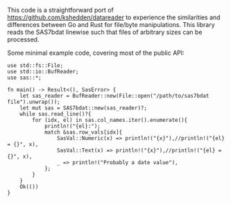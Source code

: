 This code is a straightforward port of 
https://github.com/kshedden/datareader
to experience the similarities and 
differences between Go and Rust for
file/byte manipulations. This library
reads the SAS7bdat linewise such that
files of arbitrary sizes can be processed.

Some minimal example code, covering most
of the public API:

```
use std::fs::File;
use std::io::BufReader;
use sas::*;

fn main() -> Result<(), SasError> {
    let sas_reader = BufReader::new(File::open("/path/to/sas7bdat file").unwrap());
    let mut sas = SAS7bdat::new(sas_reader)?;
    while sas.read_line()?{
        for (idx, el) in sas.col_names.iter().enumerate(){
            println!("{el}:");
            match &sas.row_vals[idx]{
                SasVal::Numeric(x) => println!("{x}"),//println!("{el} = {}", x),
                SasVal::Text(x) => println!("{x}"),//println!("{el} = {}", x),
                _ => println!("Probably a date value"),
            };
        }
    }
    Ok(())
}
```
